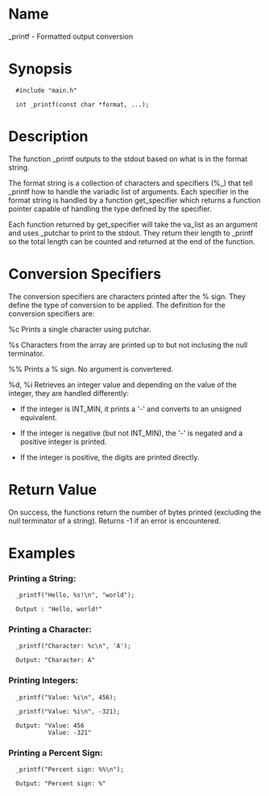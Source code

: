# Name
  \_printf - Formatted output conversion

# Synopsis
```
  #include "main.h"
  
  int _printf(const char *format, ...);
```
# Description
  The function \_printf outputs to the stdout based on what is in the format string.

  The format string is a collection of characters and specifiers (%\_) that tell
  \_printf how to handle the variadic list of arguments.
  Each specifier in the format string is handled by a function get\_specifier
  which returns a function pointer capable of handling the type defined by
  the specifier.

  Each function returned by get\_specifier will take the va\_list as an argument
  and uses \_putchar to print to the stdout. They return their length to
  \_printf so the total length can be counted and returned at the end of the
  function.

# Conversion Specifiers
The conversion specifiers are characters printed after the % sign. They define the type of conversion to be applied.
The definition for the conversion specifiers are:

%c      Prints a single character using putchar.

%s      Characters from the array are printed up to but not inclusing the null terminator.

%%      Prints a % sign. No argument is convertered.

%d, %i  Retrieves an integer value and depending on the value of the integer, they are handled differently:
- If the integer is INT\_MIN, it prints a '-' and converts to an unsigned equivalent.
  
- If the integer is negative (but not INT_MIN), the '-' is negated and a positive integer is printed.
  
- If the integer is positive, the digits are printed directly.
  
# Return Value
On success, the functions return the number of bytes printed
(excluding the null terminator of a string).
Returns -1 if an error is encountered.

# Examples
### Printing a String:
```
  _printf("Hello, %s!\n", "world");
  
  Output : "Hello, world!"
```
### Printing a Character:
```
  _printf("Character: %c\n", 'A');
  
  Output: "Character: A"
```
### Printing Integers:
```
  _printf("Value: %i\n", 456);
  
  _printf("Value: %i\n", -321);

  Output: "Value: 456
           Value: -321"
```
### Printing a Percent Sign:
```
  _printf("Percent sign: %%\n");
  
  Output: "Percent sign: %"  
```
